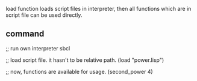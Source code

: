 load function loads script files in interpreter, then all functions
which are in script file can be used directly.

command
-------

;; run own interpreter
sbcl

;; load script file. it hasn't to be relative path.
(load "power.lisp")


;; now, functions are available for usage.
(second_power 4)
